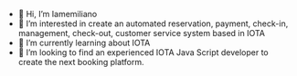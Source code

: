 - 👋 Hi, I’m Iamemiliano
- 👀 I’m interested in create an automated reservation, payment, check-in, management, check-out, customer service system based in IOTA
- 🌱 I’m currently learning about IOTA
- 💞️ I’m looking to find an experienced IOTA Java Script developer to create the next booking platform.

<!---
em1987/em1987 is a ✨ special ✨ repository because its `README.md` (this file) appears on your GitHub profile.
You can click the Preview link to take a look at your changes.
--->
